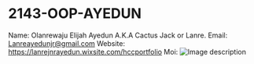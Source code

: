# 2143-OOP-AYEDUN
Name: Olanrewaju Elijah Ayedun A.K.A Cactus Jack or Lanre.
Email: Lanreayedunjr@gmail.com
Website: https://lanrejnrayedun.wixsite.com/hccportfolio
Moi: ![Image description](https://www.instagram.com/p/B6WCg9ZAl1e/?utm_source=ig_web_copy_link)

